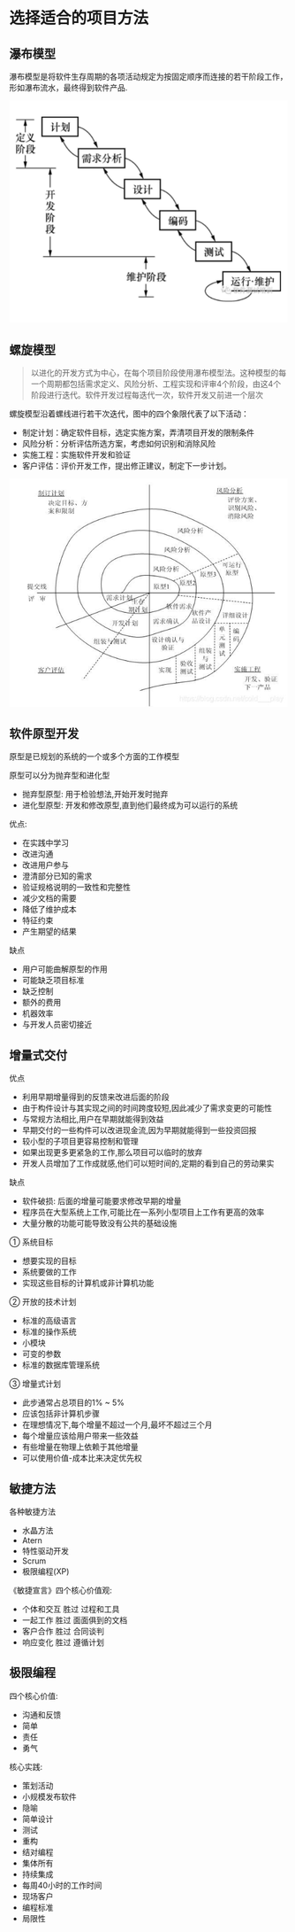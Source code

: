# 选择适合的项目方法

## 瀑布模型

瀑布模型是将软件生存周期的各项活动规定为按固定顺序而连接的若干阶段工作，形如瀑布流水，最终得到软件产品.

![瀑布模型](https://github.com/WangSimiao2000/SoftwareProjectManagement/blob/main/picture/%E7%80%91%E5%B8%83%E6%A8%A1%E5%9E%8B.png?raw=true)

## 螺旋模型

> 以进化的开发方式为中心，在每个项目阶段使用瀑布模型法。这种模型的每一个周期都包括需求定义、风险分析、工程实现和评审4个阶段，由这4个阶段进行迭代。软件开发过程每迭代一次，软件开发又前进一个层次

螺旋模型沿着螺线进行若干次迭代，图中的四个象限代表了以下活动：
* 制定计划：确定软件目标，选定实施方案，弄清项目开发的限制条件
* 风险分析：分析评估所选方案，考虑如何识别和消除风险
* 实施工程：实施软件开发和验证
* 客户评估：评价开发工作，提出修正建议，制定下一步计划。

![螺旋模型](https://github.com/WangSimiao2000/SoftwareProjectManagement/blob/main/picture/%E8%9E%BA%E6%97%8B%E6%A8%A1%E5%9E%8B.jpg?raw=true)

## 软件原型开发

原型是已规划的系统的一个或多个方面的工作模型

原型可以分为抛弃型和进化型
* 抛弃型原型: 用于检验想法,开始开发时抛弃
* 进化型原型: 开发和修改原型,直到他们最终成为可以运行的系统

优点:
* 在实践中学习
* 改进沟通
* 改进用户参与
* 澄清部分已知的需求
* 验证规格说明的一致性和完整性
* 减少文档的需要
* 降低了维护成本
* 特征约束
* 产生期望的结果

缺点
* 用户可能曲解原型的作用
* 可能缺乏项目标准
* 缺乏控制
* 额外的费用
* 机器效率
* 与开发人员密切接近

## 增量式交付

优点
* 利用早期增量得到的反馈来改进后面的阶段
* 由于构件设计与其实现之间的时间跨度较短,因此减少了需求变更的可能性
* 与常规方法相比,用户在早期就能得到效益
* 早期交付的一些构件可以改进现金流,因为早期就能得到一些投资回报
* 较小型的子项目更容易控制和管理
* 如果出现更多更紧急的工作,那么项目可以临时的放弃
* 开发人员增加了工作成就感,他们可以短时间的,定期的看到自己的劳动果实

缺点
* 软件破损: 后面的增量可能要求修改早期的增量
* 程序员在大型系统上工作,可能比在一系列小型项目上工作有更高的效率 
* 大量分散的功能可能导致没有公共的基础设施

① 系统目标
* 想要实现的目标
* 系统要做的工作
* 实现这些目标的计算机或非计算机功能

② 开放的技术计划
* 标准的高级语言
* 标准的操作系统
* 小模块
* 可变的参数
* 标准的数据库管理系统

③ 增量式计划
* 此步通常占总项目的1% ~ 5%
* 应该包括非计算机步骤
* 在理想情况下,每个增量不超过一个月,最坏不超过三个月
* 每个增量应该给用户带来一些效益
* 有些增量在物理上依赖于其他增量
* 可以使用价值-成本比来决定优先权

## 敏捷方法

各种敏捷方法
* 水晶方法
* Atern
* 特性驱动开发
* Scrum
* 极限编程(XP)

《敏捷宣言》四个核心价值观:
* 个体和交互 胜过 过程和工具
* 一起工作 胜过 面面俱到的文档
* 客户合作 胜过 合同谈判
* 响应变化 胜过 遵循计划

## 极限编程

四个核心价值:
* 沟通和反馈
* 简单
* 责任
* 勇气

核心实践:
* 策划活动
* 小规模发布软件
* 隐喻
* 简单设计
* 测试
* 重构
* 结对编程
* 集体所有
* 持续集成
* 每周40小时的工作时间
* 现场客户
* 编程标准
* 局限性
